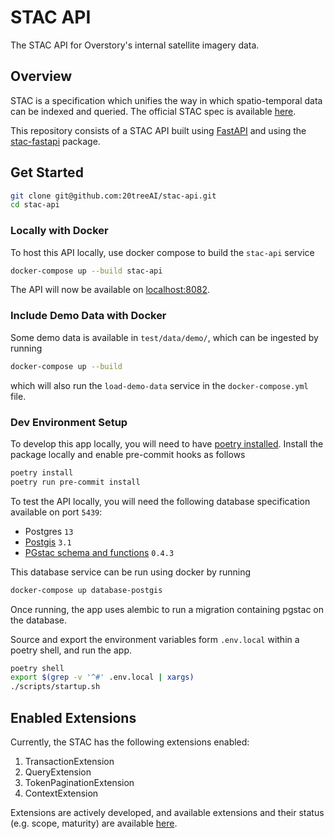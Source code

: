 # STAC API

The STAC API for Overstory's internal satellite imagery data.

## Overview

STAC is a specification which unifies the way in which spatio-temporal data can be indexed and queried.
The official STAC spec is available [here](https://stacspec.org/).

This repository consists of a STAC API built using [FastAPI](https://fastapi.tiangolo.com/) and using the [stac-fastapi](https://github.com/stac-utils/stac-fastapi) package.

## Get Started

```bash
git clone git@github.com:20treeAI/stac-api.git
cd stac-api
```

### Locally with Docker

To host this API locally, use docker compose to build the `stac-api` service

```bash
docker-compose up --build stac-api
```

The API will now be available on [localhost:8082](http://localhost:8082/).

### Include Demo Data with Docker

Some demo data is available in `test/data/demo/`, which can be ingested by running

```bash
docker-compose up --build
```

which will also run the `load-demo-data` service in the `docker-compose.yml` file.

### Dev Environment Setup

To develop this app locally, you will need to have [poetry installed](https://python-poetry.org/docs/). Install the package locally and enable pre-commit hooks as follows

```bash
poetry install
poetry run pre-commit install
```

To test the API locally, you will need the following database specification available on port `5439`:

- Postgres `13`
- [Postgis](https://postgis.net/2020/12/18/postgis-3.1.0/) `3.1`
- [PGstac schema and functions](https://github.com/stac-utils/pgstac) `0.4.3`

This database service can be run using docker by running

```bash
docker-compose up database-postgis
```

Once running, the app uses alembic to run a migration containing pgstac on the database.

Source and export the environment variables form `.env.local` within a poetry shell, and run the app.

```bash
poetry shell
export $(grep -v '^#' .env.local | xargs)
./scripts/startup.sh
```

## Enabled Extensions

Currently, the STAC has the following extensions enabled:

1. TransactionExtension
2. QueryExtension
3. TokenPaginationExtension
4. ContextExtension

Extensions are actively developed, and available extensions and their status (e.g. scope, maturity) are available [here](https://stac-extensions.github.io/).
